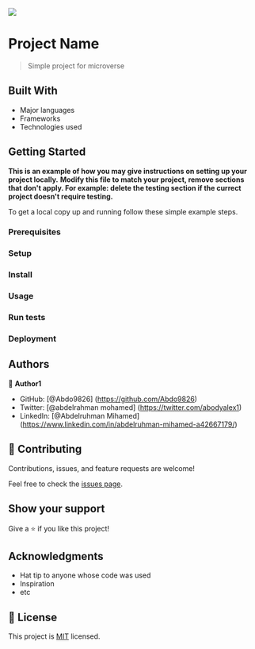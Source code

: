 ![](https://img.shields.io/badge/Microverse-blueviolet)

# Project Name

> Simple project for microverse


## Built With

- Major languages
- Frameworks
- Technologies used




## Getting Started

**This is an example of how you may give instructions on setting up your project locally.**
**Modify this file to match your project, remove sections that don't apply. For example: delete the testing section if the currect project doesn't require testing.**


To get a local copy up and running follow these simple example steps.

### Prerequisites

### Setup

### Install

### Usage

### Run tests

### Deployment



## Authors

👤 **Author1**

- GitHub: [@Abdo9826] (https://github.com/Abdo9826)
- Twitter: [@abdelrahman mohamed] (https://twitter.com/abodyalex1)
- LinkedIn: [@Abdelruhman Mihamed] (https://www.linkedin.com/in/abdelruhman-mihamed-a42667179/)
## 🤝 Contributing

Contributions, issues, and feature requests are welcome!

Feel free to check the [issues page](../../issues/).

## Show your support

Give a ⭐️ if you like this project!

## Acknowledgments

- Hat tip to anyone whose code was used
- Inspiration
- etc

## 📝 License

This project is [MIT](./MIT.md) licensed.

